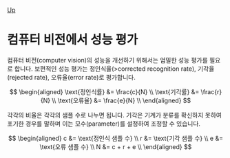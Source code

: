 [Up](index.md)

# 컴퓨터 비전에서 성능 평가

컴퓨터 비전(computer vision)의 성능을 개선하기 위해서는 엄밀한 성능 평가를 필요로 합니다. 보편적인 성능 평가는 정인식율(>corrected recognition rate), 기각율(rejected rate), 오류율(error rate)로 평가합니다.

$$
\begin{aligned}
\text{정인식률} &= \frac{c}{N} \\
\text{기각률} &= \frac{r}{N} \\
\text{오류율} &= \frac{e}{N} \\
\end{aligned}
$$

각각의 비율은 각각의 샘플 수로 나누면 됩니다. 기각은 기계가 분류를 확신하지 못하여 포기한 경우를 말하며 이는 모수(parameter)를 설정하여 조정할 수 있습니다.

$$
\begin{aligned}
c &= \text{정인식 샘플 수} \\
r &= \text{기각 샘플 수} \\
e &= \text{오류 샘플 수} \\
N &= c + r + e \\
\end{aligned}
$$


